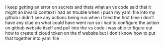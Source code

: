 i keep getting an error on secrets and thats what an vs code said that it might an invalid context
i had an trouble when i push my yaml file into my github i didn't see any actions being run when i tried the first time i don't have any clue on what could have went run so i had to configure the action on github website itself and pull into the vs code
i was able to figure out how to create tf cloud token on the tf website but i don't know how to put that together into yaml file 